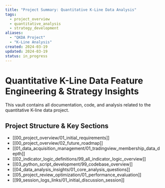 ```yaml
---
title: "Project Summary: Quantitative K-Line Data Analysis"
tags:
  - project_overview
  - quantitative_analysis
  - strategy_development
aliases:
  - "QKDA Project"
  - "K-Line Analysis"
created: 2024-03-19
updated: 2024-03-19
status: in_progress
---
```


# Quantitative K-Line Data Feature Engineering & Strategy Insights

This vault contains all documentation, code, and analysis related to the quantitative K-line data project.

## Project Structure & Key Sections
- [[00_project_overview/01_initial_requirements]]
- [[00_project_overview/02_future_roadmap]]
- [[01_data_acquisition_management/01_tradingview_membership_data_depth]]
- [[02_indicator_logic_definitions/99_all_indicator_logic_overview]]
- [[03_python_script_development/99_codebase_overview]]
- [[04_data_analysis_insights/01_core_analysis_questions]]
- [[05_project_review_optimization/01_performance_evaluation]]
- [[99_session_logs_links/01_initial_discussion_session]]
